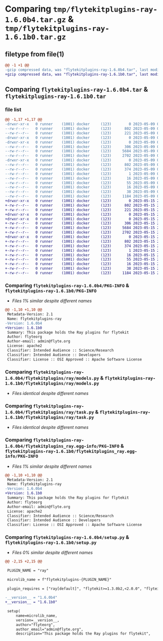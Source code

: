 # Comparing `tmp/flytekitplugins-ray-1.6.0b4.tar.gz` & `tmp/flytekitplugins-ray-1.6.1b0.tar.gz`

## filetype from file(1)

```diff
@@ -1 +1 @@
-gzip compressed data, was "flytekitplugins-ray-1.6.0b4.tar", last modified: Tue May  9 00:42:39 2023, max compression
+gzip compressed data, was "flytekitplugins-ray-1.6.1b0.tar", last modified: Mon May 15 22:07:09 2023, max compression
```

## Comparing `flytekitplugins-ray-1.6.0b4.tar` & `flytekitplugins-ray-1.6.1b0.tar`

### file list

```diff
@@ -1,17 +1,17 @@
-drwxr-xr-x   0 runner    (1001) docker     (123)        0 2023-05-09 00:42:39.604775 flytekitplugins-ray-1.6.0b4/
--rw-r--r--   0 runner    (1001) docker     (123)      802 2023-05-09 00:42:39.604775 flytekitplugins-ray-1.6.0b4/PKG-INFO
--rw-r--r--   0 runner    (1001) docker     (123)      221 2023-05-09 00:42:15.000000 flytekitplugins-ray-1.6.0b4/README.md
-drwxr-xr-x   0 runner    (1001) docker     (123)        0 2023-05-09 00:42:39.604775 flytekitplugins-ray-1.6.0b4/flytekitplugins/
-drwxr-xr-x   0 runner    (1001) docker     (123)        0 2023-05-09 00:42:39.604775 flytekitplugins-ray-1.6.0b4/flytekitplugins/ray/
--rw-r--r--   0 runner    (1001) docker     (123)      306 2023-05-09 00:42:15.000000 flytekitplugins-ray-1.6.0b4/flytekitplugins/ray/__init__.py
--rw-r--r--   0 runner    (1001) docker     (123)     5684 2023-05-09 00:42:15.000000 flytekitplugins-ray-1.6.0b4/flytekitplugins/ray/models.py
--rw-r--r--   0 runner    (1001) docker     (123)     2702 2023-05-09 00:42:15.000000 flytekitplugins-ray-1.6.0b4/flytekitplugins/ray/task.py
-drwxr-xr-x   0 runner    (1001) docker     (123)        0 2023-05-09 00:42:39.604775 flytekitplugins-ray-1.6.0b4/flytekitplugins_ray.egg-info/
--rw-r--r--   0 runner    (1001) docker     (123)      802 2023-05-09 00:42:39.000000 flytekitplugins-ray-1.6.0b4/flytekitplugins_ray.egg-info/PKG-INFO
--rw-r--r--   0 runner    (1001) docker     (123)      374 2023-05-09 00:42:39.000000 flytekitplugins-ray-1.6.0b4/flytekitplugins_ray.egg-info/SOURCES.txt
--rw-r--r--   0 runner    (1001) docker     (123)        1 2023-05-09 00:42:39.000000 flytekitplugins-ray-1.6.0b4/flytekitplugins_ray.egg-info/dependency_links.txt
--rw-r--r--   0 runner    (1001) docker     (123)       16 2023-05-09 00:42:39.000000 flytekitplugins-ray-1.6.0b4/flytekitplugins_ray.egg-info/namespace_packages.txt
--rw-r--r--   0 runner    (1001) docker     (123)       55 2023-05-09 00:42:39.000000 flytekitplugins-ray-1.6.0b4/flytekitplugins_ray.egg-info/requires.txt
--rw-r--r--   0 runner    (1001) docker     (123)       16 2023-05-09 00:42:39.000000 flytekitplugins-ray-1.6.0b4/flytekitplugins_ray.egg-info/top_level.txt
--rw-r--r--   0 runner    (1001) docker     (123)       38 2023-05-09 00:42:39.604775 flytekitplugins-ray-1.6.0b4/setup.cfg
--rw-r--r--   0 runner    (1001) docker     (123)     1184 2023-05-09 00:42:30.000000 flytekitplugins-ray-1.6.0b4/setup.py
+drwxr-xr-x   0 runner    (1001) docker     (123)        0 2023-05-15 22:07:09.771787 flytekitplugins-ray-1.6.1b0/
+-rw-r--r--   0 runner    (1001) docker     (123)      802 2023-05-15 22:07:09.771787 flytekitplugins-ray-1.6.1b0/PKG-INFO
+-rw-r--r--   0 runner    (1001) docker     (123)      221 2023-05-15 22:06:44.000000 flytekitplugins-ray-1.6.1b0/README.md
+drwxr-xr-x   0 runner    (1001) docker     (123)        0 2023-05-15 22:07:09.771787 flytekitplugins-ray-1.6.1b0/flytekitplugins/
+drwxr-xr-x   0 runner    (1001) docker     (123)        0 2023-05-15 22:07:09.771787 flytekitplugins-ray-1.6.1b0/flytekitplugins/ray/
+-rw-r--r--   0 runner    (1001) docker     (123)      306 2023-05-15 22:06:44.000000 flytekitplugins-ray-1.6.1b0/flytekitplugins/ray/__init__.py
+-rw-r--r--   0 runner    (1001) docker     (123)     5684 2023-05-15 22:06:44.000000 flytekitplugins-ray-1.6.1b0/flytekitplugins/ray/models.py
+-rw-r--r--   0 runner    (1001) docker     (123)     2702 2023-05-15 22:06:44.000000 flytekitplugins-ray-1.6.1b0/flytekitplugins/ray/task.py
+drwxr-xr-x   0 runner    (1001) docker     (123)        0 2023-05-15 22:07:09.771787 flytekitplugins-ray-1.6.1b0/flytekitplugins_ray.egg-info/
+-rw-r--r--   0 runner    (1001) docker     (123)      802 2023-05-15 22:07:09.000000 flytekitplugins-ray-1.6.1b0/flytekitplugins_ray.egg-info/PKG-INFO
+-rw-r--r--   0 runner    (1001) docker     (123)      374 2023-05-15 22:07:09.000000 flytekitplugins-ray-1.6.1b0/flytekitplugins_ray.egg-info/SOURCES.txt
+-rw-r--r--   0 runner    (1001) docker     (123)        1 2023-05-15 22:07:09.000000 flytekitplugins-ray-1.6.1b0/flytekitplugins_ray.egg-info/dependency_links.txt
+-rw-r--r--   0 runner    (1001) docker     (123)       16 2023-05-15 22:07:09.000000 flytekitplugins-ray-1.6.1b0/flytekitplugins_ray.egg-info/namespace_packages.txt
+-rw-r--r--   0 runner    (1001) docker     (123)       55 2023-05-15 22:07:09.000000 flytekitplugins-ray-1.6.1b0/flytekitplugins_ray.egg-info/requires.txt
+-rw-r--r--   0 runner    (1001) docker     (123)       16 2023-05-15 22:07:09.000000 flytekitplugins-ray-1.6.1b0/flytekitplugins_ray.egg-info/top_level.txt
+-rw-r--r--   0 runner    (1001) docker     (123)       38 2023-05-15 22:07:09.771787 flytekitplugins-ray-1.6.1b0/setup.cfg
+-rw-r--r--   0 runner    (1001) docker     (123)     1184 2023-05-15 22:07:00.000000 flytekitplugins-ray-1.6.1b0/setup.py
```

### Comparing `flytekitplugins-ray-1.6.0b4/PKG-INFO` & `flytekitplugins-ray-1.6.1b0/PKG-INFO`

 * *Files 1% similar despite different names*

```diff
@@ -1,10 +1,10 @@
 Metadata-Version: 2.1
 Name: flytekitplugins-ray
-Version: 1.6.0b4
+Version: 1.6.1b0
 Summary: This package holds the Ray plugins for flytekit
 Author: flyteorg
 Author-email: admin@flyte.org
 License: apache2
 Classifier: Intended Audience :: Science/Research
 Classifier: Intended Audience :: Developers
 Classifier: License :: OSI Approved :: Apache Software License
```

### Comparing `flytekitplugins-ray-1.6.0b4/flytekitplugins/ray/models.py` & `flytekitplugins-ray-1.6.1b0/flytekitplugins/ray/models.py`

 * *Files identical despite different names*

### Comparing `flytekitplugins-ray-1.6.0b4/flytekitplugins/ray/task.py` & `flytekitplugins-ray-1.6.1b0/flytekitplugins/ray/task.py`

 * *Files identical despite different names*

### Comparing `flytekitplugins-ray-1.6.0b4/flytekitplugins_ray.egg-info/PKG-INFO` & `flytekitplugins-ray-1.6.1b0/flytekitplugins_ray.egg-info/PKG-INFO`

 * *Files 1% similar despite different names*

```diff
@@ -1,10 +1,10 @@
 Metadata-Version: 2.1
 Name: flytekitplugins-ray
-Version: 1.6.0b4
+Version: 1.6.1b0
 Summary: This package holds the Ray plugins for flytekit
 Author: flyteorg
 Author-email: admin@flyte.org
 License: apache2
 Classifier: Intended Audience :: Science/Research
 Classifier: Intended Audience :: Developers
 Classifier: License :: OSI Approved :: Apache Software License
```

### Comparing `flytekitplugins-ray-1.6.0b4/setup.py` & `flytekitplugins-ray-1.6.1b0/setup.py`

 * *Files 0% similar despite different names*

```diff
@@ -2,15 +2,15 @@
 
 PLUGIN_NAME = "ray"
 
 microlib_name = f"flytekitplugins-{PLUGIN_NAME}"
 
 plugin_requires = ["ray[default]", "flytekit>=1.3.0b2,<2.0.0", "flyteidl>=1.1.10"]
 
-__version__ = "1.6.0b4"
+__version__ = "1.6.1b0"
 
 setup(
     name=microlib_name,
     version=__version__,
     author="flyteorg",
     author_email="admin@flyte.org",
     description="This package holds the Ray plugins for flytekit",
```

